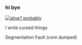 ### hi bye

<!--
**uint128-t/uint128-t** is a ✨ _special_ ✨ repository because its `README.md` (this file) appears on your GitHub profile.

Here are some ideas to get you started:

- 🔭 I’m currently working on ...
- 🌱 I’m currently learning ...
- 👯 I’m looking to collaborate on ...
- 🤔 I’m looking for help with ...
- 💬 Ask me about ...
- 📫 How to reach me: ...
- 😄 Pronouns: ...
- ⚡ Fun fact: ...
-->

[![alive? probably](https://shields.io/badge/Alive-Probably-blue)](https://youtube.com/watch?v=dQw4w9WgXcQ )

I write cursed things

Segmentation Fault (core dumped)
